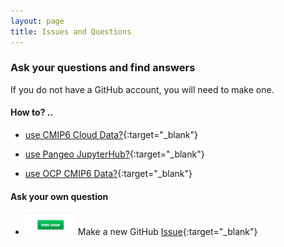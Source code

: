 ```yaml
---
layout: page
title: Issues and Questions
---
```



###  Ask your questions and find answers
If you do not have a GitHub account, you will need to make one.

#### How to? .. 
- [use CMIP6 Cloud Data?](https://github.com/naomi-henderson/naomi-henderson.github.io/issues/1){:target="_blank"}

- [use Pangeo JupyterHub?](https://github.com/naomi-henderson/naomi-henderson.github.io/issues/2){:target="_blank"}

- [use OCP CMIP6 Data?](https://github.com/naomi-henderson/naomi-henderson.github.io/issues/3){:target="_blank"}

#### Ask your own question 
- <img src="/assets/NewIssue.png" width="80"> Make a new GitHub [Issue](https://github.com/naomi-henderson/naomi-henderson.github.io/issues/){:target="_blank"} 
